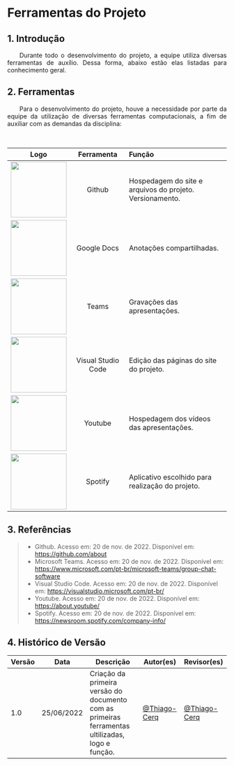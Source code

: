 # Ferramentas do Projeto

## 1. Introdução
<p align="justify">&emsp;&emsp;Durante todo o desenvolvimento do projeto, a equipe utiliza diversas ferramentas de auxílio. Dessa forma, abaixo estão elas listadas para conhecimento geral.</p>

## 2. Ferramentas
<p align="justify">&emsp;&emsp;Para o desenvolvimento do projeto, houve a necessidade por parte da equipe da utilização de diversas ferramentas computacionais, a fim de auxiliar com as demandas da disciplina:</p>
<br/>

| Logo | Ferramenta | Função |
| :--: | :--------: | :----- |
| <img src="https://raw.githubusercontent.com/Requisitos-de-Software/2022.2-Spotify/main/docs/img/logo-github.png" width="128" height="128"/> | Github | Hospedagem do site e arquivos do projeto.<br/>Versionamento. |
| <img src="https://raw.githubusercontent.com/Requisitos-de-Software/2022.2-Spotify/main/docs/img/logo-docs.png" width="128" height="128"/> | Google Docs | Anotações compartilhadas. |
| <img src="https://raw.githubusercontent.com/Requisitos-de-Software/2022.2-Spotify/main/docs/img/logo-teams.png" width="128" height="128"/> | Teams | Gravações das apresentações. |
| <img src="https://raw.githubusercontent.com/Requisitos-de-Software/2022.2-Spotify/main/docs/img/logo-vscode.png" width="128" height="128"/>  | Visual Studio Code | Edição das páginas do site do projeto. |
| <img src="https://raw.githubusercontent.com/Requisitos-de-Software/2022.2-Spotify/main/docs/img/logo-youtube.png" width="128" height="128"/> | Youtube | Hospedagem dos vídeos das apresentações. |
| <img src="https://raw.githubusercontent.com/Requisitos-de-Software/2022.2-Spotify/main/docs/img/spotify-logoLight.png" width="128" height="128"/> | Spotify | Aplicativo escolhido para realização do projeto. |



## 3. Referências

> - Github. Acesso em: 20 de nov. de 2022. Disponível em: https://github.com/about
> - Microsoft Teams. Acesso em: 20 de nov. de 2022. Disponível em: https://www.microsoft.com/pt-br/microsoft-teams/group-chat-software
> - Visual Studio Code. Acesso em: 20 de nov. de 2022. Disponível em: https://visualstudio.microsoft.com/pt-br/
> - Youtube. Acesso em: 20 de nov. de 2022. Disponível em: https://about.youtube/
> - Spotify. Acesso em: 20 de nov. de 2022. Disponível em: https://newsroom.spotify.com/company-info/


## 4. Histórico de Versão
| Versão | Data | Descrição | Autor(es) | Revisor(es) |
| ------ | ---- | --------- | --------- | ----------- |
| 1.0    | 25/06/2022 | Criação da primeira versão do documento com as primeiras ferramentas ultilizadas, logo e função. | <a href="https://github.com/Thiago-Cerq">@Thiago-Cerq</a> | <a href="https://github.com/Thiago-Cerq">@Thiago-Cerq</a>
